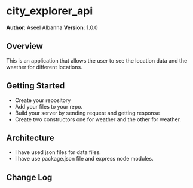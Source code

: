 # city_explorer_api

**Author**: Aseel Albanna
**Version**: 1.0.0 

## Overview
This is an application that allows the user to see the location data and the weather for different locations.

## Getting Started
- Create your repository
- Add your files to your repo.
- Build your server by sending request and getting response
- Create two constructors one for weather and the other for weather.

## Architecture
- I have used json files for data files.
- I have use package.json file and express node modules.

## Change Log
<!-- Use this area to document the iterative changes made to your application as each feature is successfully implemented. Use time stamps. Here's an examples:

01-01-2001 4:59pm - Application now has a fully-functional express server, with a GET route for the location resource.

